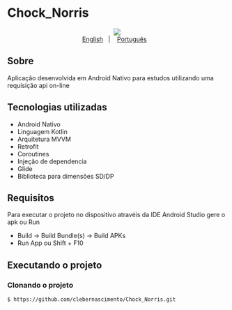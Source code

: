 # Chock_Norris

<p align="center">
    <img src="https://github.com/felipedmsantos95/proffy/blob/master/img/Chock_Norris.jpg"/>
    </br>
    <a href="readme_en.md">English</a>&nbsp;&nbsp;&nbsp;|&nbsp;&nbsp;&nbsp;
    <a href="readme.md">Português</a>&nbsp;&nbsp;&nbsp;
</p>

## Sobre
Aplicação desenvolvida em Android Nativo para estudos utilizando uma requisição api on-line
## Tecnologias utilizadas
- Android Nativo
- Linguagem Kotlin
- Arquitetura MVVM
- Retrofit
- Coroutines
- Injeção de dependencia
- Glide
- Biblioteca para dimensões SD/DP

## Requisitos
Para executar o projeto no dispositivo atravéis da IDE Android Studio gere o apk ou Run
- Build -> Build Bundle(s) -> Build APKs 
- Run App ou Shift + F10

## Executando o projeto
### Clonando o projeto
```bash
$ https://github.com/clebernascimento/Chock_Norris.git
```
